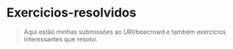# Exercicios-resolvidos
>Aqui estão minhas submissões ao URI/beecrowd e também exercícios interessantes que resolvi.
